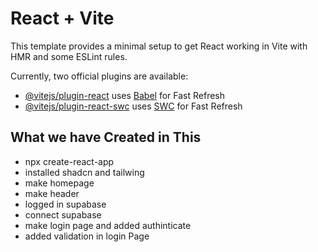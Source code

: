# React + Vite

This template provides a minimal setup to get React working in Vite with HMR and some ESLint rules.

Currently, two official plugins are available:

- [@vitejs/plugin-react](https://github.com/vitejs/vite-plugin-react/blob/main/packages/plugin-react/README.md) uses [Babel](https://babeljs.io/) for Fast Refresh
- [@vitejs/plugin-react-swc](https://github.com/vitejs/vite-plugin-react-swc) uses [SWC](https://swc.rs/) for Fast Refresh


## What we have Created in This 

 - npx create-react-app
 - installed shadcn and tailwing 
 - make homepage 
 - make header 
 - logged in supabase 
 - connect supabase 
 - make login page and added authinticate 
 - added validation in login Page
 